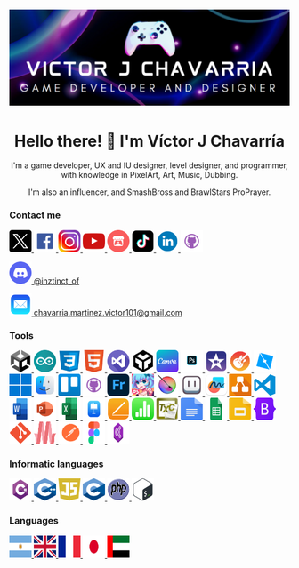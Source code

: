 # ![Header](./img/banner/Banner.png)

# <h1 align="center">Hello there! 👋 I'm Víctor J Chavarría</h1>
<p align="center">
I'm a game developer, UX and IU designer, level designer, and programmer, with knowledge in PixelArt, Art, Music, Dubbing.
</p>
<p align="center">
I'm also an influencer, and SmashBross and BrawlStars ProPrayer.
</p>

### <h3 align="left">Contact me</h3>
<p align = "left">
<a href="https://twitter.com/victor_ch_7" target="_blank">
  <img src="./img/redesSociales/X.png" alt="X" width="40" height="40">
</a>
<a href="https://www.facebook.com/kaseem.chavarria?locale=es_LA" target="_blank">
  <img src="./img/redesSociales/Facebook.png" alt="Facebook" width="40" height="40">
</a>
<a href="https://www.instagram.com/kaseemch.3/" target="_blank">
  <img src="./img/redesSociales/Instagram.png" alt="Instagram" width="40" height="40">
</a>
<a href="https://www.youtube.com/channel/UCxo9CMtBapRXDxtP04POjDg" target="_blank">
  <img src="./img/redesSociales/YouTube.png" alt="YouTube" width="40" height="40">
</a>
<a href="https://inztinct.itch.io" target="_blank">
  <img src="./img/redesSociales/Itchio.png" alt="Itch.io" width="40" height="40">
</a>
<a href="https://www.tiktok.com/@kaseemch.3" target="_blank">
  <img src="./img/redesSociales/TikTok.png" alt="TikTok" width="40" height="40">
</a>
<a href="https://www.linkedin.com/in/víctor-javier-chavarría-martínez-357597221/" target="_blank">
  <img src="./img/redesSociales/LinkedIn.png" alt="LinkedIn" width="40" height="40">
</a>
<a href="https://github.com/VictorJ-Ch" target="_blank">
  <img src="./img/redesSociales/GitHub.png" alt="GitHub" width="40" height="40">
</a>
</p>
<p align="left">
<a href="https://discord.com/users/inztinct_of" target="_blank">
  <img src="./img/redesSociales/Discord.png" alt="Discord" width="40" height="40"> @inztinct_of
</a>
</p>
<p align="left">
<a href="mailto:chavarria.martinez.victor101@gmail.com">
  <img src="./img/redesSociales/Email.png" alt="Email" width="40" height="40"> chavarria.martinez.victor101@gmail.com
</a>
</p>

### <h3 align="left">Tools</h3>
<p align="left">
 <a href="#" width="40" height="40">
  <img src="./img/Tools/Unity.png" alt="Unity" width="40" height="40">
</a>
<a href="#" width="40" height="40">
  <img src="./img/Tools/Arduino.png" alt="Arduino" width="40" height="40">
</a>
<a href="#" width="40" height="40">
  <img src="./img/Tools/CSS.png" alt="CSS" width="40" height="40">
</a>
<a href="#" width="40" height="40">
  <img src="./img/Tools/HTML.png" alt="HTML" width="40" height="40">
</a>
<a href="#" width="40" height="40">
  <img src="./img/Tools/VS.png" alt="Visual Studio" width="40" height="40">
</a>
<a href="#" width="40" height="40">
  <img src="./img/Tools/codesandbox.png" alt="CodeSandbox" width="40" height="40">
</a>
<a href="#" width="40" height="40">
  <img src="./img/Tools/Canva.png" alt="Canva" width="40" height="40">
</a>
<a href="#" width="40" height="40">
  <img src="./img/Tools/Photoshop.png" alt="Photoshop" width="40" height="40">
</a>
<a href="#" width="40" height="40">
  <img src="./img/Tools/imovie.png" alt="iMovie" width="40" height="40">
</a>
<a href="#" width="40" height="40">
  <img src="./img/Tools/garageband.png" alt="GarageBand" width="40" height="40">
</a>
<a href="#" width="40" height="40">
  <img src="./img/Tools/RobloxStudio.png" alt="Roblox Studio" width="40" height="40">
</a>
<a href="#" width="40" height="40">
  <img src="./img/Tools/Windows.png" alt="Windows" width="40" height="40">
</a>
<a href="#" width="40" height="40">
  <img src="./img/Tools/MacOS.png" alt="MacOS" width="40" height="40">
</a>
<a href="#" width="40" height="40">
  <img src="./img/Tools/Trello.png" alt="Trello" width="40" height="40">
</a>
<a href="#" width="40" height="40">
  <img src="./img/Tools/GitHub.png" alt="GitHub" width="40" height="40">
</a>
<a href="#" width="40" height="40">
  <img src="./img/Tools/fresco.png" alt="Adobe Fresco" width="40" height="40">
</a>
<a href="#" width="40" height="40">
  <img src="./img/Tools/pixelstudio.jpeg" alt="Pixel Studio" width="40" height="40">
</a>
<a href="#" width="40" height="40">
  <img src="./img/Tools/Krita.png" alt="Krita" width="40" height="40">
</a>
<a href="#" width="40" height="40">
  <img src="./img/Tools/Aseprite.png" alt="Aseprite" width="40" height="40">
</a>
<a href="#" width="40" height="40">
  <img src="./img/Tools/freeform.png" alt="Freeform" width="40" height="40">
</a>
<a href="#" width="40" height="40">
  <img src="./img/Tools/drawio.png" alt="Draw.io" width="40" height="40">
</a>
<a href="#" width="40" height="40">
  <img src="./img/Tools/VSC.png" alt="Visual Studio Code" width="40" height="40">
</a>
<a href="#" width="40" height="40">
  <img src="./img/Tools/word.png" alt="Word" width="40" height="40">
</a>
<a href="#" width="40" height="40">
  <img src="./img/Tools/powerPoint.png" alt="PowerPoint" width="40" height="40">
</a>
<a href="#" width="40" height="40">
  <img src="./img/Tools/Excel.png" alt="Excel" width="40" height="40">
</a>
<a href="#" width="40" height="40">
  <img src="./img/Tools/Keynote.png" alt="Keynote" width="40" height="40">
</a>
<a href="#" width="40" height="40">
  <img src="./img/Tools/pages.png" alt="Pages" width="40" height="40">
</a>
<a href="#" width="40" height="40">
  <img src="./img/Tools/numbers.png" alt="Numbers" width="40" height="40">
</a>
<a href="#" width="40" height="40">
  <img src="./img/Tools/TXC.jpeg" alt="TeXniCenter" width="40" height="40">
</a>
<a href="#" width="40" height="40">
  <img src="./img/Tools/g-docs.png" alt="Google Docs" width="40" height="40">
</a>
<a href="#" width="40" height="40">
  <img src="./img/Tools/Sheets.png" alt="Google Sheets" width="40" height="40">
</a>
<a href="#" width="40" height="40">
  <img src="./img/Tools/Slides.png" alt="Google Slides" width="40" height="40">
</a>
<a href="#" width="40" height="40">
  <img src="./img/Tools/Bootstrap.png" alt="Bootstrap" width="40" height="40">
</a>
<a href="#" width="40" height="40">
  <img src="./img/Tools/git.png" alt="Git" width="40" height="40">
</a>
<a href="#" width="40" height="40">
  <img src="./img/Tools/materialize.png" alt="Materialize" width="40" height="40">
</a>
<a href="#" width="40" height="40">
  <img src="./img/Tools/Postman.png" alt="Postman" width="40" height="40">
</a>
<a href="#" width="40" height="40">
  <img src="./img/Tools/figma.png" alt="Figma" width="40" height="40">
</a>
<a href="#" width="40" height="40">
  <img src="./img/Tools/adobeColor.png" alt="Adobe Color" width="40" height="40">
</a>

### <h3 align="left">Informatic languages</h3>
<p align="left">
<a href="#" width="40" height="40">
  <img src="./img/LenguajesInformaticos/cGato.png" alt="C#" width="40" height="40">
</a>
<a href="#" width="40" height="40">
  <img src="./img/LenguajesInformaticos/Cmasmas.png" alt="C++" width="40" height="40">
</a>
<a href="#" width="40" height="40">
  <img src="./img/LenguajesInformaticos/js.png" alt="JavaScript" width="40" height="40">
</a>
<a href="#" width="40" height="40">
  <img src="./img/LenguajesInformaticos/c.png" alt="C" width="40" height="40">
</a>
<a href="#" width="40" height="40">
  <img src="./img/LenguajesInformaticos/php.png" alt="PHP" width="40" height="40">
</a>
<a href="#" width="40" height="40">
  <img src="./img/LenguajesInformaticos/bash.png" alt="Bash" width="40" height="40">
</a>
</p>

### <h3 align="left">Languages</h3>
<p align="left">

<a href="#" width="40" height="40">
  <img src="./img/Lenguajes/arg.png" alt="Español" width="40" height="40">
</a>
<a href="#" width="40" height="40">
  <img src="./img/Lenguajes/uk.png" alt="Inglés" width="40" height="40">
</a>
<a href="#" width="40" height="40">
  <img src="./img/Lenguajes/fr.png" alt="Francés" width="40" height="40">
</a>
<a href="#" width="40" height="40">
  <img src="./img/Lenguajes/jp.jpeg" alt="Japonés" width="40" height="40">
</a>
<a href="#" width="40" height="40">
  <img src="./img/Lenguajes/emiratos.png" alt="Árabe Tradicional" width="40" height="40">
</a>
</p>